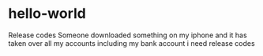 # hello-world
Release codes 
Someone downloaded something on my iphone and it has taken over all my accounts including my bank account i need release codes
